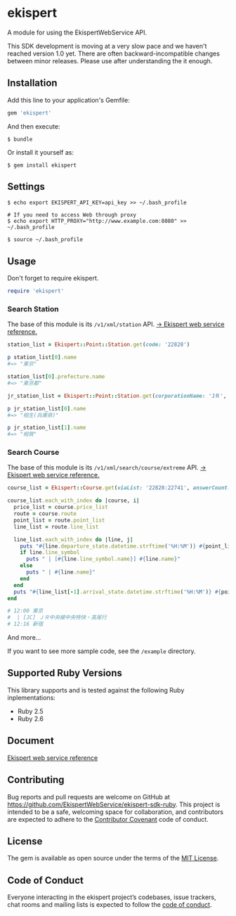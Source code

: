 # ekispert

A module for using the EkispertWebService API.

This SDK development is moving at a very slow pace and we haven't reached version 1.0 yet.
There are often backward-incompatible changes between minor releases.
Please use after understanding the it enough.

## Installation

Add this line to your application's Gemfile:

```ruby
gem 'ekispert'
```

And then execute:

    $ bundle

Or install it yourself as:

    $ gem install ekispert

## Settings

```shell
$ echo export EKISPERT_API_KEY=api_key >> ~/.bash_profile

# If you need to access Web through proxy
$ echo export HTTP_PROXY="http://www.example.com:8080" >> ~/.bash_profile

$ source ~/.bash_profile
```

## Usage

Don't forget to require ekispert.
```ruby
require 'ekispert'
```

### Search Station

The base of this module is its `/v1/xml/station` API.
[-> Ekispert web service reference.](http://docs.ekispert.com/v1/api/station.html)

```ruby
station_list = Ekispert::Point::Station.get(code: '22828')

p station_list[0].name
#=> "東京"

station_list[0].prefecture.name
#=> "東京都"

jr_station_list = Ekispert::Point::Station.get(corporationName: 'JＲ', limit: 2)

p jr_station_list[0].name
#=> "相生(兵庫県)"

p jr_station_list[1].name
#=> "相賀"
```

### Search Course

The base of this module is its `/v1/xml/search/course/extreme` API.
[-> Ekispert web service reference.](http://docs.ekispert.com/v1/api/search/course/extreme.html)

```ruby
course_list = Ekispert::Course.get(viaList: '22828:22741', answerCount: 1)

course_list.each_with_index do |course, i|
  price_list = course.price_list
  route = course.route
  point_list = route.point_list
  line_list = route.line_list

  line_list.each_with_index do |line, j|
    puts "#{line.departure_state.datetime.strftime('%H:%M')} #{point_list[j].station.name}"
    if line.line_symbol
      puts " | [#{line.line_symbol.name}] #{line.name}"
    else
      puts " | #{line.name}"
    end
  end
  puts "#{line_list[-1].arrival_state.datetime.strftime('%H:%M')} #{point_list[-1].station.name}"
end

# 12:00 東京
#  | [JC] ＪＲ中央線中央特快・高尾行
# 12:16 新宿
```

And more...

If you want to see more sample code, see the `/example` directory.

## Supported Ruby Versions
This library supports and is tested against the following Ruby inplementations:
- Ruby 2.5
- Ruby 2.6

## Document
[Ekispert web service reference](http://docs.ekispert.com/v1/api/)

## Contributing

Bug reports and pull requests are welcome on GitHub at https://github.com/EkispertWebService/ekispert-sdk-ruby. This project is intended to be a safe, welcoming space for collaboration, and contributors are expected to adhere to the [Contributor Covenant](http://contributor-covenant.org) code of conduct.

## License

The gem is available as open source under the terms of the [MIT License](https://opensource.org/licenses/MIT).

## Code of Conduct

Everyone interacting in the ekispert project’s codebases, issue trackers, chat rooms and mailing lists is expected to follow the [code of conduct](https://github.com/EkispertWebService/ekispert-sdk-ruby/blob/master/CODE_OF_CONDUCT.md).

